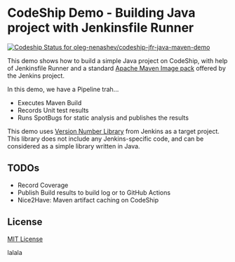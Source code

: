 CodeShip Demo - Building Java project with Jenkinsfile Runner
====

[![Codeship Status for oleg-nenashev/codeship-jfr-java-maven-demo](https://app.codeship.com/projects/43076db0-e6aa-0138-3875-02cb45f653fc/status?branch=master)](https://app.codeship.com/projects/411867)

This demo shows how to build a simple Java project on CodeShip,
with help of Jenkinsfile Runner and a standard [Apache Maven Image pack](https://github.com/oleg-nenashev/jenkinsfile-runner-image-packs/tree/main/maven) offered by the Jenkins project.

In this demo, we have a Pipeline trah...

* Executes Maven Build
* Records Unit test results
* Runs SpotBugs for static analysis and publishes the results

This demo uses [Version Number Library](https://github.com/jenkinsci/lib-version-number) from Jenkins as a target project.
This library does not include any Jenkins-specific code, and can be considered as a simple library written in Java.

## TODOs

* Record Coverage
* Publish Build results to build log or to GitHub Actions
* Nice2Have: Maven artifact caching on CodeShip

## License

[MIT License](./LICENSE.txt)

lalala
